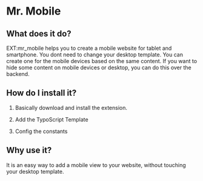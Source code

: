 Mr. Mobile
=========

## What does it do?

EXT:mr_mobile helps you to create a mobile website for tablet and smartphone.
You dont need to change your desktop template. You can create one for the mobile devices based on the same content.
If you want to hide some content on mobile devices or desktop, you can do this over the backend.

## How do I install it?

1. Basically download and install the extension.

2. Add the TypoScript Template

3. Config the constants

## Why use it?

It is an easy way to add a mobile view to your website, without touching your desktop template.

